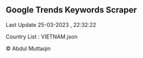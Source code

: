 

## Google Trends Keywords Scraper 
 
Last Update 25-03-2023 , 22:32:22

Country List :
VIETNAM.json



© Abdul Muttaqin 
